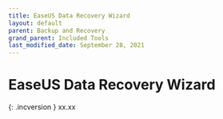 ```yaml
---
title: EaseUS Data Recovery Wizard
layout: default
parent: Backup and Recovery
grand_parent: Included Tools
last_modified_date: September 28, 2021
---
```


# EaseUS Data Recovery Wizard

{: .incversion }
xx.xx
